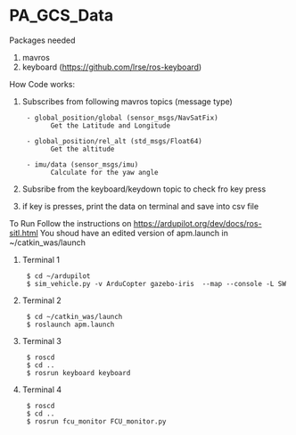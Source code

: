 # PA_GCS_Data
Packages needed
1) mavros
2) keyboard (https://github.com/lrse/ros-keyboard)


How Code works:
1) Subscribes from following mavros topics (message type)

        - global_position/global (sensor_msgs/NavSatFix)
              Get the Latitude and Longitude
        
        - global_position/rel_alt (std_msgs/Float64)
              Get the altitude
        
        - imu/data (sensor_msgs/imu)
              Calculate for the yaw angle

2) Subsribe from the keyboard/keydown topic to check fro key press
3) if key is presses, print the data on terminal and save into csv file


To Run
Follow the instructions on https://ardupilot.org/dev/docs/ros-sitl.html
You shoud have an edited version of apm.launch in ~/catkin_was/launch
1) Terminal 1

        $ cd ~/ardupilot
        $ sim_vehicle.py -v ArduCopter gazebo-iris  --map --console -L SW
        
2) Terminal 2

        $ cd ~/catkin_was/launch
        $ roslaunch apm.launch

3) Terminal 3

        $ roscd
        $ cd ..
        $ rosrun keyboard keyboard

4) Terminal 4

        $ roscd
        $ cd ..
        $ rosrun fcu_monitor FCU_monitor.py
